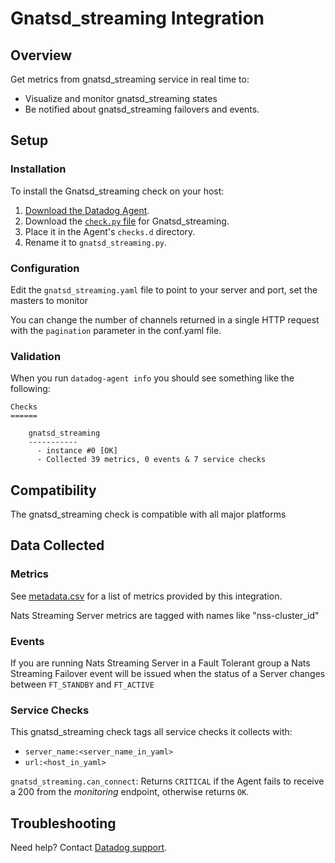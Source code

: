 # Gnatsd_streaming Integration

## Overview

Get metrics from gnatsd_streaming service in real time to:

* Visualize and monitor gnatsd_streaming states
* Be notified about gnatsd_streaming failovers and events.

## Setup

### Installation

To install the Gnatsd_streaming check on your host:

1. [Download the Datadog Agent][4].
2. Download the [`check.py` file][5] for Gnatsd_streaming.
3. Place it in the Agent's `checks.d` directory.
4. Rename it to `gnatsd_streaming.py`.


### Configuration

Edit the `gnatsd_streaming.yaml` file to point to your server and port, set the masters to monitor

You can change the number of channels returned in a single HTTP request with the `pagination` parameter
in the conf.yaml file.

### Validation

When you run `datadog-agent info` you should see something like the following:

    Checks
    ======

        gnatsd_streaming
        -----------
          - instance #0 [OK]
          - Collected 39 metrics, 0 events & 7 service checks

## Compatibility

The gnatsd_streaming check is compatible with all major platforms

## Data Collected
### Metrics

See [metadata.csv][1] for a list of metrics provided by this integration.

Nats Streaming Server metrics are tagged with names like "nss-cluster_id"

### Events

If you are running Nats Streaming Server in a Fault Tolerant group a Nats Streaming Failover event will be issued
when the status of a Server changes between `FT_STANDBY` and `FT_ACTIVE`

### Service Checks
This gnatsd_streaming check tags all service checks it collects with:

  * `server_name:<server_name_in_yaml>`
  * `url:<host_in_yaml>`

`gnatsd_streaming.can_connect`:
Returns `CRITICAL` if the Agent fails to receive a 200 from the _monitoring_ endpoint, otherwise returns `OK`.

## Troubleshooting
Need help? Contact [Datadog support][2].

[1]: https://github.com/DataDog/datadog-sdk-testing/blob/master/lib/config/metadata.csv
[2]: http://docs.datadoghq.com/help/
[4]: https://app.datadoghq.com/account/settings#agent
[5]: https://github.com/DataDog/integrations-extras/blob/master/gnatsd_streaming/check.py
